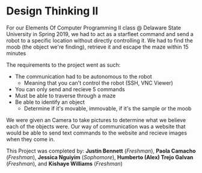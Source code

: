 # Design Thinking II
For our Elements Of Computer Programming II class @ Delaware State University in Spring 2019, we had to act as a starfleet command and send a robot to a specific location without directly controlling it. We had to find the moob (the object we're finding), retrieve it and escape the maze within 15 minutes

The requirements to the project went as such:
- The communication had to be autonomous to the robot
    - Meaning that you can't control the robot (SSH, VNC Viewer)
- You can only send and recieve 5 commands
- Must be able to traverse through a maze
- Be able to identify an object
    - Determine if it's movable, immovable, if it's the sample or the moob

We were given an Camera to take pictures to determine what we believe each of the objects were. Our way of communication was a website that would be able to send text commands to the website and recieve images when they come in.

This Project was completed by: **Justin Bennett** (*Freshman*), **Paola Camacho** (*Freshman*), **Jessica Nguiyim** (*Sophomore*), **Humberto (Alex) Trejo Galvan** (*Freshman*), and **Kishaye Williams** (*Freshman*)
